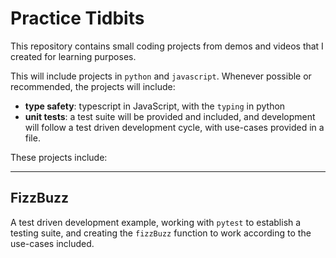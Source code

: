 # Practice Tidbits

This repository contains small coding projects from demos and videos that I created for learning purposes.

This will include projects in `python` and `javascript`. Whenever possible or recommended, the projects will include:

- **type safety**: typescript in JavaScript, with the `typing` in python
- **unit tests**: a test suite will be provided and included, and development will follow a test driven development cycle, with use-cases provided in a file.

These projects include:

---

## FizzBuzz

A test driven development example, working with `pytest` to establish a testing suite, and creating the `fizzBuzz` function to work according to the use-cases included.
